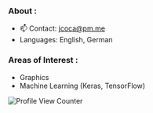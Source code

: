 ### About :<br>
- 📫 Contact: [jcoca@pm.me](mailto:jcoca@pm.me)
- Languages: English, German

### Areas of Interest :<br>
- Graphics
- Machine Learning (Keras, TensorFlow)

![Profile View Counter](https://komarev.com/ghpvc/?username=JCOCA-Tech)
